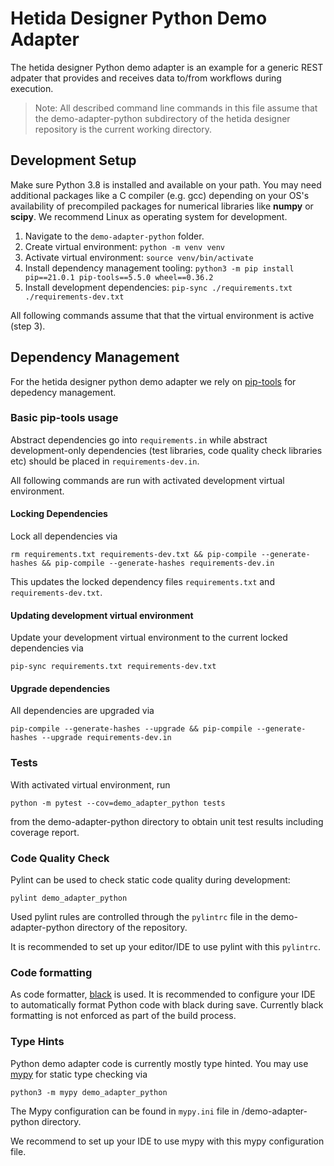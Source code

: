 # Hetida Designer Python Demo Adapter

The hetida designer Python demo adapter is an example for a generic REST adpater that provides and
receives data to/from workflows during execution.

> Note: All described command line commands in this file assume that the demo-adapter-python
subdirectory of the hetida designer repository is the current working directory.

## Development Setup
Make sure Python 3.8 is installed and available on your path. You may need additional packages like a C compiler (e.g. gcc) depending on your OS's availability of precompiled packages for numerical libraries like **numpy** or **scipy**. We recommend Linux as operating system for development.

1. Navigate to the `demo-adapter-python` folder.
2. Create virtual environment: `python -m venv venv`
3. Activate virtual environment: `source venv/bin/activate`
4. Install dependency management tooling: `python3 -m pip install pip==21.0.1 pip-tools==5.5.0 wheel==0.36.2`
5. Install development dependencies: `pip-sync ./requirements.txt ./requirements-dev.txt `

All following commands assume that that the virtual environment is active (step 3).

## Dependency Management
For the hetida designer python demo adapter we rely on [pip-tools](https://github.com/jazzband/pip-tools) for depedency management.

### Basic pip-tools usage
Abstract dependencies go into `requirements.in` while abstract development-only dependencies (test libraries, code quality check libraries etc) should be placed in `requirements-dev.in`.

All following commands are run with activated development virtual environment.

#### Locking Dependencies
Lock all dependencies via
```
rm requirements.txt requirements-dev.txt && pip-compile --generate-hashes && pip-compile --generate-hashes requirements-dev.in
```
This updates the locked dependency files `requirements.txt` and `requirements-dev.txt`.

#### Updating development virtual environment
Update your development virtual environment to the current locked dependencies via 

```
pip-sync requirements.txt requirements-dev.txt
```

#### Upgrade dependencies
All dependencies are upgraded via
```
pip-compile --generate-hashes --upgrade && pip-compile --generate-hashes --upgrade requirements-dev.in
```

### <a name="demo-adapter-python-tests"></a> Tests
With activated virtual environment, run
```
python -m pytest --cov=demo_adapter_python tests
```
from the demo-adapter-python directory to obtain unit test results including coverage report.

### Code Quality Check
Pylint can be used to check static code quality during development:
```
pylint demo_adapter_python
```
Used pylint rules are controlled through the `pylintrc` file in the demo-adapter-python directory of the repository.

It is recommended to set up your editor/IDE to use pylint with this `pylintrc`.

### Code formatting
As code formatter, [black](https://github.com/ambv/black) is used. It is recommended to configure your IDE to automatically format Python code with black during save. Currently black formatting is not enforced as part of the build process.

### Type Hints
Python demo adapter code is currently mostly type hinted. You may use [mypy](http://mypy-lang.org/) for static type checking via
```
python3 -m mypy demo_adapter_python
```
The Mypy configuration can be found in `mypy.ini` file in /demo-adapter-python directory.

We recommend to set up your IDE to use mypy with this mypy configuration file.
